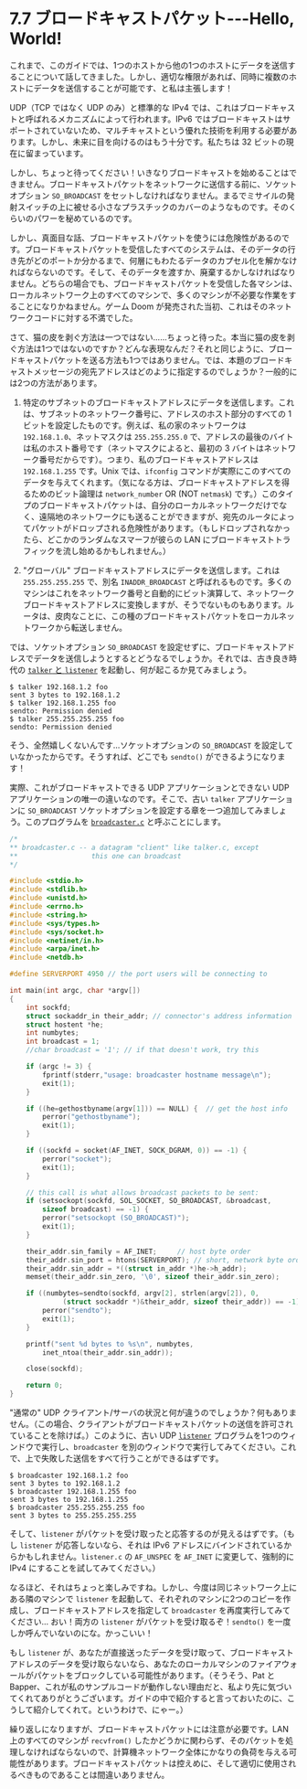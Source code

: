 # 7.7 ブロードキャストパケット---Hello, World!

これまで、このガイドでは、1つのホストから他の1つのホストにデータを送信することについて話してきました。しかし、適切な権限があれば、同時に複数のホストにデータを送信することが可能です、と私は主張します！

UDP（TCP ではなく UDP のみ）と標準的な IPv4 では、これはブロードキャストと呼ばれるメカニズムによって行われます。IPv6 ではブロードキャストはサポートされていないため、マルチキャストという優れた技術を利用する必要があります。しかし、未来に目を向けるのはもう十分です。私たちは 32 ビットの現在に留まっています。

しかし、ちょっと待ってください！いきなりブロードキャストを始めることはできません。ブロードキャストパケットをネットワークに送信する前に、ソケットオプション `SO_BROADCAST` をセットしなければなりません。まるでミサイルの発射スイッチの上に被せる小さなプラスチックのカバーのようなものです。そのくらいのパワーを秘めているのです。

しかし、真面目な話、ブロードキャストパケットを使うには危険性があるのです。ブロードキャストパケットを受信したすべてのシステムは、そのデータの行き先がどのポートか分かるまで、何層にもわたるデータのカプセル化を解かなければならないのです。そして、そのデータを渡すか、廃棄するかしなければなりません。どちらの場合でも、ブロードキャストパケットを受信した各マシンは、ローカルネットワーク上のすべてのマシンで、多くのマシンが不必要な作業をすることになりかねません。ゲーム Doom が発売された当初、これはそのネットワークコードに対する不満でした。

さて、猫の皮を剥ぐ方法は一つではない......ちょっと待った。本当に猫の皮を剥ぐ方法は1つではないのですか？どんな表現なんだ？それと同じように、ブロードキャストパケットを送る方法も1つではありません。では、本題のブロードキャストメッセージの宛先アドレスはどのように指定するのでしょうか？一般的には2つの方法があります。

1. 特定のサブネットのブロードキャストアドレスにデータを送信します。これは、サブネットのネットワーク番号に、アドレスのホスト部分のすべての 1 ビットを設定したものです。例えば、私の家のネットワークは `192.168.1.0`、ネットマスクは `255.255.255.0` で、アドレスの最後のバイトは私のホスト番号です（ネットマスクによると、最初の 3 バイトはネットワーク番号だからです）。つまり、私のブロードキャストアドレスは `192.168.1.255` です。Unix では、`ifconfig` コマンドが実際にこのすべてのデータを与えてくれます。（気になる方は、ブロードキャストアドレスを得るためのビット論理は `network_number` OR (NOT `netmask`) です。）このタイプのブロードキャストパケットは、自分のローカルネットワークだけでなく、遠隔地のネットワークにも送ることができますが、宛先のルータによってパケットがドロップされる危険性があります。（もしドロップされなかったら、どこかのランダムなスマーフが彼らの LAN にブロードキャストトラフィックを流し始めるかもしれません。）

2. "グローバル" ブロードキャストアドレスにデータを送信します。これは `255.255.255.255` で、別名 `INADDR_BROADCAST` と呼ばれるものです。多くのマシンはこれをネットワーク番号と自動的にビット演算して、ネットワークブロードキャストアドレスに変換しますが、そうでないものもあります。ルータは、皮肉なことに、この種のブロードキャストパケットをローカルネットワークから転送しません。

では、ソケットオプション `SO_BROADCAST` を設定せずに、ブロードキャストアドレスでデータを送信しようとするとどうなるでしょうか。それでは、古き良き時代の [`talker` と `listener`](../client-server-background/datagram-sockets.md) を起動し、何が起こるか見てみましょう。

```
$ talker 192.168.1.2 foo
sent 3 bytes to 192.168.1.2
$ talker 192.168.1.255 foo
sendto: Permission denied
$ talker 255.255.255.255 foo
sendto: Permission denied
```

そう、全然嬉しくないんです...ソケットオプションの `SO_BROADCAST` を設定していなかったからです。そうすれば、どこでも `sendto()` ができるようになります！

実際、これがブロードキャストできる UDP アプリケーションとできない UDP アプリケーションの唯一の違いなのです。そこで、古い `talker` アプリケーションに `SO_BROADCAST` ソケットオプションを設定する章を一つ追加してみましょう。このプログラムを [`broadcaster.c`](https://beej.us/guide/bgnet/examples/broadcaster.c) と呼ぶことにします。

```c
/*
** broadcaster.c -- a datagram "client" like talker.c, except
**                  this one can broadcast
*/

#include <stdio.h>
#include <stdlib.h>
#include <unistd.h>
#include <errno.h>
#include <string.h>
#include <sys/types.h>
#include <sys/socket.h>
#include <netinet/in.h>
#include <arpa/inet.h>
#include <netdb.h>

#define SERVERPORT 4950 // the port users will be connecting to

int main(int argc, char *argv[])
{
    int sockfd;
    struct sockaddr_in their_addr; // connector's address information
    struct hostent *he;
    int numbytes;
    int broadcast = 1;
    //char broadcast = '1'; // if that doesn't work, try this

    if (argc != 3) {
        fprintf(stderr,"usage: broadcaster hostname message\n");
        exit(1);
    }

    if ((he=gethostbyname(argv[1])) == NULL) {  // get the host info
        perror("gethostbyname");
        exit(1);
    }

    if ((sockfd = socket(AF_INET, SOCK_DGRAM, 0)) == -1) {
        perror("socket");
        exit(1);
    }

    // this call is what allows broadcast packets to be sent:
    if (setsockopt(sockfd, SOL_SOCKET, SO_BROADCAST, &broadcast,
        sizeof broadcast) == -1) {
        perror("setsockopt (SO_BROADCAST)");
        exit(1);
    }

    their_addr.sin_family = AF_INET;     // host byte order
    their_addr.sin_port = htons(SERVERPORT); // short, network byte order
    their_addr.sin_addr = *((struct in_addr *)he->h_addr);
    memset(their_addr.sin_zero, '\0', sizeof their_addr.sin_zero);

    if ((numbytes=sendto(sockfd, argv[2], strlen(argv[2]), 0,
             (struct sockaddr *)&their_addr, sizeof their_addr)) == -1) {
        perror("sendto");
        exit(1);
    }

    printf("sent %d bytes to %s\n", numbytes,
        inet_ntoa(their_addr.sin_addr));

    close(sockfd);

    return 0;
}
```

"通常の" UDP クライアント/サーバの状況と何が違うのでしょうか？何もありません。（この場合、クライアントがブロードキャストパケットの送信を許可されていることを除けば。）このように、古い UDP [`listener`](../client-server-background/datagram-sockets.md) プログラムを1つのウィンドウで実行し、`broadcaster` を別のウィンドウで実行してみてください。これで、上で失敗した送信をすべて行うことができるはずです。

```
$ broadcaster 192.168.1.2 foo
sent 3 bytes to 192.168.1.2
$ broadcaster 192.168.1.255 foo
sent 3 bytes to 192.168.1.255
$ broadcaster 255.255.255.255 foo
sent 3 bytes to 255.255.255.255
```

そして、`listener` がパケットを受け取ったと応答するのが見えるはずです。（もし `listener` が応答しないなら、それは IPv6 アドレスにバインドされているからかもしれません。`listener.c` の `AF_UNSPEC` を `AF_INET` に変更して、強制的に IPv4 にすることを試してみてください。）

なるほど、それはちょっと楽しみですね。しかし、今度は同じネットワーク上にある隣のマシンで `listener` を起動して、それぞれのマシンに2つのコピーを作成し、ブロードキャストアドレスを指定して `broadcaster` を再度実行してみてください... おい！両方の `listener` がパケットを受け取るぞ！`sendto()` を一度しか呼んでいないのにな。かっこいい！

もし `listener` が、あなたが直接送ったデータを受け取って、ブロードキャストアドレスのデータを受け取らないなら、あなたのローカルマシンのファイアウォールがパケットをブロックしている可能性があります。（そうそう、Pat とBapper、これが私のサンプルコードが動作しない理由だと、私より先に気づいてくれてありがとうございます。ガイドの中で紹介すると言っておいたのに、こうして紹介してくれて。というわけで、にゃー。）

繰り返しになりますが、ブロードキャストパケットには注意が必要です。LAN 上のすべてのマシンが `recvfrom()` したかどうかに関わらず、そのパケットを処理しなければならないので、計算機ネットワーク全体にかなりの負荷を与える可能性があります。ブロードキャストパケットは控えめに、そして適切に使用されるべきものであることは間違いありません。
